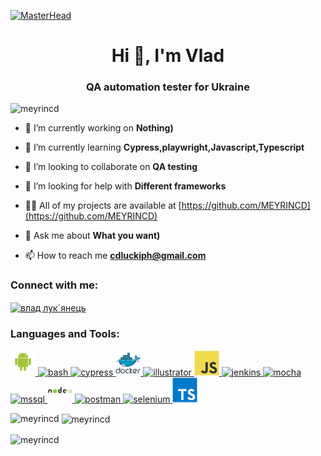 [![MasterHead](https://media4.giphy.com/media/l0K4n42JVSqqUvAQg/giphy.gif?cid=ecf05e47qwtlkefg7si7ndy7relx10ao5k4nf48rrf43zknx&rid=giphy.gif&ct=g)](https://rishavchanda.io)
<h1 align="center">Hi 👋, I'm Vlad</h1>
<h3 align="center">QA automation tester for Ukraine</h3>

<p align="left"> <img src="https://komarev.com/ghpvc/?username=meyrincd&label=Profile%20views&color=0e75b6&style=flat" alt="meyrincd" /> </p>

- 🔭 I’m currently working on **Nothing)**

- 🌱 I’m currently learning **Cypress,playwright,Javascript,Typescript**

- 👯 I’m looking to collaborate on **QA testing**

- 🤝 I’m looking for help with **Different frameworks**

- 👨‍💻 All of my projects are available at [https://github.com/MEYRINCD](https://github.com/MEYRINCD)

- 💬 Ask me about **What you want)**

- 📫 How to reach me **cdluckiph@gmail.com**

<h3 align="left">Connect with me:</h3>
<p align="left">
<a href="https://linkedin.com/in/влад лук`янець" target="blank"><img align="center" src="https://raw.githubusercontent.com/rahuldkjain/github-profile-readme-generator/master/src/images/icons/Social/linked-in-alt.svg" alt="влад лук`янець" height="30" width="40" /></a>
</p>

<h3 align="left">Languages and Tools:</h3>
<p align="left"> <a href="https://developer.android.com" target="_blank" rel="noreferrer"> <img src="https://raw.githubusercontent.com/devicons/devicon/master/icons/android/android-original-wordmark.svg" alt="android" width="40" height="40"/> </a> <a href="https://www.gnu.org/software/bash/" target="_blank" rel="noreferrer"> <img src="https://www.vectorlogo.zone/logos/gnu_bash/gnu_bash-icon.svg" alt="bash" width="40" height="40"/> </a> <a href="https://www.cypress.io" target="_blank" rel="noreferrer"> <img src="https://raw.githubusercontent.com/simple-icons/simple-icons/6e46ec1fc23b60c8fd0d2f2ff46db82e16dbd75f/icons/cypress.svg" alt="cypress" width="40" height="40"/> </a> <a href="https://www.docker.com/" target="_blank" rel="noreferrer"> <img src="https://raw.githubusercontent.com/devicons/devicon/master/icons/docker/docker-original-wordmark.svg" alt="docker" width="40" height="40"/> </a> <a href="https://www.adobe.com/in/products/illustrator.html" target="_blank" rel="noreferrer"> <img src="https://www.vectorlogo.zone/logos/adobe_illustrator/adobe_illustrator-icon.svg" alt="illustrator" width="40" height="40"/> </a> <a href="https://developer.mozilla.org/en-US/docs/Web/JavaScript" target="_blank" rel="noreferrer"> <img src="https://raw.githubusercontent.com/devicons/devicon/master/icons/javascript/javascript-original.svg" alt="javascript" width="40" height="40"/> </a> <a href="https://www.jenkins.io" target="_blank" rel="noreferrer"> <img src="https://www.vectorlogo.zone/logos/jenkins/jenkins-icon.svg" alt="jenkins" width="40" height="40"/> </a> <a href="https://mochajs.org" target="_blank" rel="noreferrer"> <img src="https://www.vectorlogo.zone/logos/mochajs/mochajs-icon.svg" alt="mocha" width="40" height="40"/> </a> <a href="https://www.microsoft.com/en-us/sql-server" target="_blank" rel="noreferrer"> <img src="https://www.svgrepo.com/show/303229/microsoft-sql-server-logo.svg" alt="mssql" width="40" height="40"/> </a> <a href="https://nodejs.org" target="_blank" rel="noreferrer"> <img src="https://raw.githubusercontent.com/devicons/devicon/master/icons/nodejs/nodejs-original-wordmark.svg" alt="nodejs" width="40" height="40"/> </a> <a href="https://postman.com" target="_blank" rel="noreferrer"> <img src="https://www.vectorlogo.zone/logos/getpostman/getpostman-icon.svg" alt="postman" width="40" height="40"/> </a> <a href="https://www.selenium.dev" target="_blank" rel="noreferrer"> <img src="https://raw.githubusercontent.com/detain/svg-logos/780f25886640cef088af994181646db2f6b1a3f8/svg/selenium-logo.svg" alt="selenium" width="40" height="40"/> </a> <a href="https://www.typescriptlang.org/" target="_blank" rel="noreferrer"> <img src="https://raw.githubusercontent.com/devicons/devicon/master/icons/typescript/typescript-original.svg" alt="typescript" width="40" height="40"/> </a> </p>

<p><img align="left" src="https://github-readme-stats.vercel.app/api/top-langs?username=meyrincd&show_icons=true&locale=en&layout=compact" alt="meyrincd" /></p>

<p>&nbsp;<img align="center" src="https://github-readme-stats.vercel.app/api?username=meyrincd&show_icons=true&locale=en" alt="meyrincd" /></p>

<p><img align="center" src="https://github-readme-streak-stats.herokuapp.com/?user=meyrincd&" alt="meyrincd" /></p>
